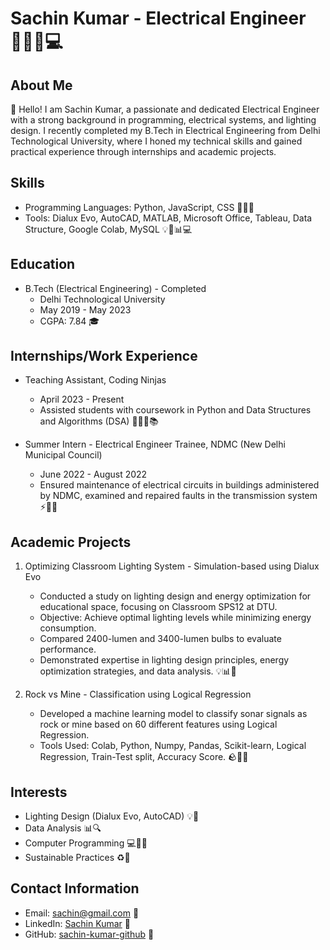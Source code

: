 # Sachin Kumar - Electrical Engineer 👨‍🔧💡💻



## About Me

👋 Hello! I am Sachin Kumar, a passionate and dedicated Electrical Engineer with a strong background in programming, electrical systems, and lighting design. I recently completed my B.Tech in Electrical Engineering from Delhi Technological University, where I honed my technical skills and gained practical experience through internships and academic projects.

## Skills

- Programming Languages: Python, JavaScript, CSS 🐍🌐🎨
- Tools: Dialux Evo, AutoCAD, MATLAB, Microsoft Office, Tableau, Data Structure, Google Colab, MySQL 💡📐📊💻

## Education

- B.Tech (Electrical Engineering) - Completed
  - Delhi Technological University
  - May 2019 - May 2023
  - CGPA: 7.84 🎓

## Internships/Work Experience

- Teaching Assistant, Coding Ninjas
  - April 2023 - Present
  - Assisted students with coursework in Python and Data Structures and Algorithms (DSA) 👨‍🏫🐍📚

- Summer Intern - Electrical Engineer Trainee, NDMC (New Delhi Municipal Council)
  - June 2022 - August 2022
  - Ensured maintenance of electrical circuits in buildings administered by NDMC, examined and repaired faults in the transmission system ⚡🏢🔧

## Academic Projects

1. Optimizing Classroom Lighting System - Simulation-based using Dialux Evo
   - Conducted a study on lighting design and energy optimization for educational space, focusing on Classroom SPS12 at DTU.
   - Objective: Achieve optimal lighting levels while minimizing energy consumption.
   - Compared 2400-lumen and 3400-lumen bulbs to evaluate performance.
   - Demonstrated expertise in lighting design principles, energy optimization strategies, and data analysis. 💡📊🏫

2. Rock vs Mine - Classification using Logical Regression
   - Developed a machine learning model to classify sonar signals as rock or mine based on 60 different features using Logical Regression.
   - Tools Used: Colab, Python, Numpy, Pandas, Scikit-learn, Logical Regression, Train-Test split, Accuracy Score. 🪨🚢🧪

## Interests

- Lighting Design (Dialux Evo, AutoCAD) 💡📐
- Data Analysis 📊🔍
- Computer Programming 💻👨‍💻
- Sustainable Practices ♻️🌱

## Contact Information

- Email: sachin@gmail.com 📧
- LinkedIn: [Sachin Kumar](https://www.linkedin.com/in/sachin-kumar-b22778216/) 🔗
- GitHub: [sachin-kumar-github](https://github.com/sachin-dtu) 🐙

